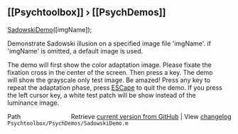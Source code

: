 ## [[Psychtoolbox]] &#8250; [[PsychDemos]]

[SadowskiDemo](SadowskiDemo)([imgName]);  
  
Demonstrate Sadowski illusion on a specified image file 'imgName'. if  
'imgName' is omitted, a default image is used.  
  
The demo will first show the color adaptation image. Please fixate the  
fixation cross in the center of the screen. Then press a key. The demo  
will show the grayscale only test image. Be amazed! Press any key to  
repeat the adaptation phase, press [ESCape](ESCape) to quit the demo. If you press  
the left cursor key, a white test patch will be show instead of the  
luminance image.  
  




<div class="code_header" style="text-align:right;">
  <span style="float:left;">Path&nbsp;&nbsp;</span> <span class="counter">Retrieve <a href=
  "https://raw.github.com/Psychtoolbox-3/Psychtoolbox-3/beta/Psychtoolbox/PsychDemos/SadowskiDemo.m">current version from GitHub</a> | View <a href=
  "https://github.com/Psychtoolbox-3/Psychtoolbox-3/commits/beta/Psychtoolbox/PsychDemos/SadowskiDemo.m">changelog</a></span>
</div>
<div class="code">
  <code>Psychtoolbox/PsychDemos/SadowskiDemo.m</code>
</div>

